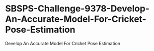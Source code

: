 # SBSPS-Challenge-9378-Develop-An-Accurate-Model-For-Cricket-Pose-Estimation
Develop An Accurate Model For Cricket Pose Estimation
